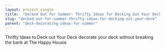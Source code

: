 ```yaml
---
layout: project_single
title:  "Decked Out for Summer: Thrifty Ideas for Decking Out Your Deck"
slug: "decked-out-for-summer-thrifty-ideas-for-decking-out-your-deck"
parent: "deck-decorating-ideas-for-summer"
---
```

Thrifty Ideas to Deck out Your Deck decorate your deck without breaking the bank at The Happy Housie